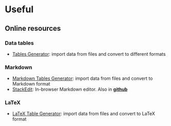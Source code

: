 # Useful
## Online resources
### Data tables
- [Tables Generator](https://www.tablesgenerator.com/): import data from files and convert to different formats
### Markdown
- [Markdown Tables Generator](https://www.tablesgenerator.com/markdown_tables): import data from files and convert to Markdown format
- [StackEdit](https://stackedit.io/): In-browser Markdown editor. Also in [**github**](https://github.com/benweet/stackedit)
### LaTeX
- [LaTeX Table Generator](https://www.tablesgenerator.com/latex_tables): import data from files and convert to LaTeX format
